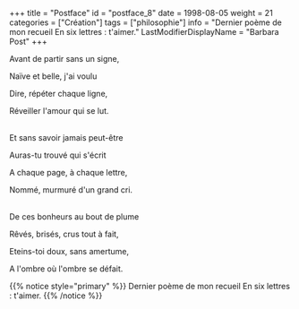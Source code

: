 +++
title = "Postface"
id = "postface_8"
date = 1998-08-05
weight = 21
categories = ["Création"]
tags = ["philosophie"]
info = "Dernier poème de mon recueil En six lettres : t'aimer."
LastModifierDisplayName = "Barbara Post"
+++

Avant de partir sans un signe,

Naïve et belle, j'ai voulu

Dire, répéter chaque ligne,

Réveiller l'amour qui se lut.

 \
Et sans savoir jamais peut-être

Auras-tu trouvé qui s'écrit

A chaque page, à chaque lettre,

Nommé, murmuré d'un grand cri.

 \
De ces bonheurs au bout de plume

Rêvés, brisés, crus tout à fait,

Eteins-toi doux, sans amertume,

A l'ombre où l'ombre se défait.

{{% notice style="primary" %}}
Dernier poème de mon recueil En six lettres : t'aimer.
{{% /notice %}}
